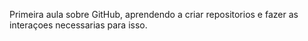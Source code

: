 Primeira aula sobre GitHub, aprendendo a criar repositorios e fazer as interaçoes necessarias para isso.
